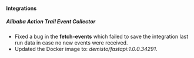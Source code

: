 
#### Integrations
##### Alibaba Action Trail Event Collector
- Fixed a bug in the **fetch-events** which failed to save the integration last run data in case no new events were received.
- Updated the Docker image to: *demisto/fastapi:1.0.0.34291*.